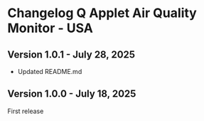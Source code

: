 
# Changelog Q Applet Air Quality Monitor - USA

## Version 1.0.1 - July 28, 2025
- Updated README.md

## Version 1.0.0 - July 18, 2025

First release